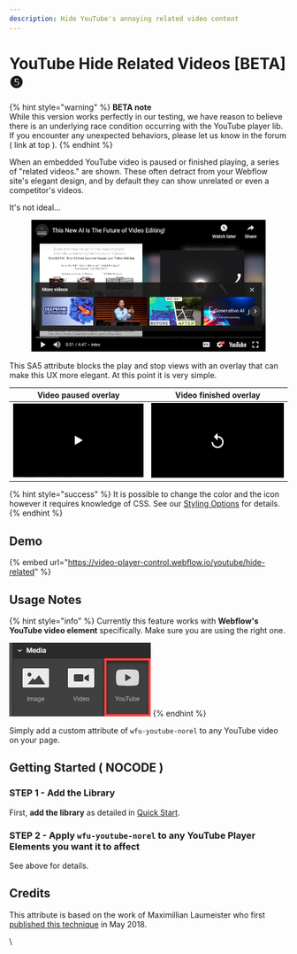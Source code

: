 ```yaml
---
description: Hide YouTube's annoying related video content
---
```


# YouTube Hide Related Videos \[BETA] ❺

{% hint style="warning" %}
**BETA note**\
While this version works perfectly in our testing, we have reason to believe there is an underlying race condition occurring with the YouTube player lib. If you encounter any unexpected behaviors, please let us know in the forum ( link at top ).&#x20;
{% endhint %}

When an embedded YouTube video is paused or finished playing, a series of "related videos." are shown. These often detract from your Webflow site's elegant design, and by default they can show unrelated or even a competitor's videos.

It's not ideal...&#x20;

<figure><img src="../../.gitbook/assets/image (1) (1) (1) (1) (1) (1).png" alt=""><figcaption></figcaption></figure>

This SA5 attribute blocks the play and stop views with an overlay that can make this UX more elegant. At this point it is very simple.

| Video paused overlay                        | Video finished overlay                      |
| ------------------------------------------- | ------------------------------------------- |
| ![](<../../.gitbook/assets/image (15).png>) | ![](<../../.gitbook/assets/image (14).png>) |

{% hint style="success" %}
It is possible to change the color and the icon however it requires knowledge of CSS. See our [Styling Options](styling-options.md) for details.&#x20;
{% endhint %}

## Demo <a href="#usage-notes" id="usage-notes"></a>

{% embed url="https://video-player-control.webflow.io/youtube/hide-related" %}

## Usage Notes <a href="#usage-notes" id="usage-notes"></a>

{% hint style="info" %}
Currently this feature works with **Webflow's YouTube video element** specifically. Make sure you are using the right one.&#x20;

![](<../../.gitbook/assets/image (1) (1) (1) (1) (1) (1) (1).png>)
{% endhint %}

Simply add a custom attribute of `wfu-youtube-norel` to any YouTube video on your page.&#x20;

## Getting Started ( NOCODE ) <a href="#getting-started-nocode" id="getting-started-nocode"></a>

### STEP 1 - Add the Library <a href="#step-1---add-the-library" id="step-1---add-the-library"></a>

First, **add the library** as detailed in [Quick Start](../quick-start.md).&#x20;

### STEP 2 - Apply `wfu-youtube-norel` to any YouTube Player Elements you want it to affect <a href="#step-2---apply-wfu-data-poster-url-to-the-background-videos" id="step-2---apply-wfu-data-poster-url-to-the-background-videos"></a>

See above for details.

## Credits

This attribute is based on the work of Maximillian Laumeister who first [published this technique](https://www.maxlaumeister.com/articles/hide-related-videos-in-youtube-embeds/) in May 2018.&#x20;

\

